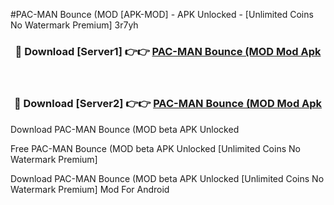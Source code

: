 #PAC-MAN Bounce (MOD [APK-MOD] - APK Unlocked - [Unlimited Coins No Watermark Premium] 3r7yh



<div align="center">

<h3>🔴 Download [Server1] 👉👉 <a href="https://momento.my/?title=PAC-MAN_Bounce_(MOD">PAC-MAN Bounce (MOD Mod Apk</a></h3><br>

<h3>🔴 Download [Server2] 👉👉 <a href="https://momento.my/?title=PAC-MAN_Bounce_(MOD">PAC-MAN Bounce (MOD Mod Apk</a></h3>
</div>



Download PAC-MAN Bounce (MOD beta APK Unlocked

Free PAC-MAN Bounce (MOD beta APK Unlocked [Unlimited Coins No Watermark Premium]

Download PAC-MAN Bounce (MOD beta APK Unlocked [Unlimited Coins No Watermark Premium] Mod For Android

